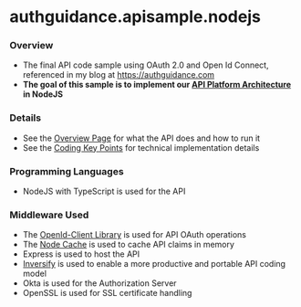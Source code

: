 # authguidance.apisample.nodejs

### Overview

* The final API code sample using OAuth 2.0 and Open Id Connect, referenced in my blog at https://authguidance.com
* **The goal of this sample is to implement our [API Platform Architecture](https://authguidance.com/2019/03/24/api-platform-design/) in NodeJS**

### Details

* See the [Overview Page](https://authguidance.com/2017/10/27/api-architecture-node) for what the API does and how to run it
* See the [Coding Key Points]() for technical implementation details

### Programming Languages

* NodeJS with TypeScript is used for the API

### Middleware Used

* The [OpenId-Client Library](https://github.com/panva/node-openid-client) is used for API OAuth operations
* The [Node Cache](https://github.com/mpneuried/nodecache) is used to cache API claims in memory
* Express is used to host the API
* [Inversify](http://inversify.io) is used to enable a more productive and portable API coding model
* Okta is used for the Authorization Server
* OpenSSL is used for SSL certificate handling
